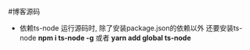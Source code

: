 #博客源码

- 依赖ts-node 运行源码时, 除了安装package.json的依赖以外 还要安装ts-node  **npm i ts-node -g** 或者 **yarn add global ts-node**